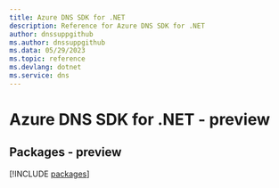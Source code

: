 ```yaml
---
title: Azure DNS SDK for .NET
description: Reference for Azure DNS SDK for .NET
author: dnssuppgithub
ms.author: dnssuppgithub
ms.data: 05/29/2023
ms.topic: reference
ms.devlang: dotnet
ms.service: dns
---
```

# Azure DNS SDK for .NET - preview
## Packages - preview
[!INCLUDE [packages](dns-index.md)]